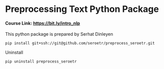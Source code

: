 # Preprocessing Text Python Package

#### Course Link: https://bit.ly/intro_nlp

This python package is prepared by Serhat Dinleyen

`pip install git+ssh://git@github.com/seroetr/preprocess_seroetr.git`

Uninstall

`pip uninstall preprocess_seroetr`